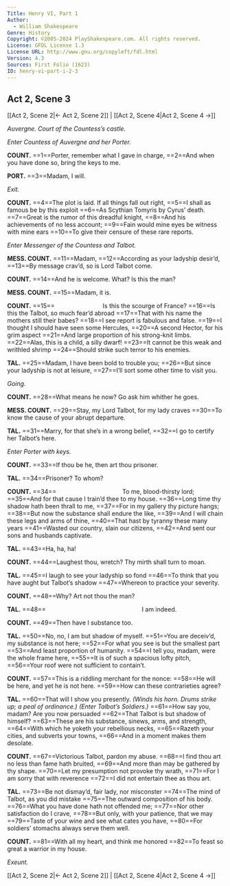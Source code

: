 ```yaml
---
Title: Henry VI, Part 1
Author: 
  - William Shakespeare
Genre: History
Copyright: ©2005-2024 PlayShakespeare.com. All rights reserved.
License: GFDL License 1.3
License URL: http://www.gnu.org/copyleft/fdl.html
Version: 4.3
Sources: First Folio (1623)
ID: henry-vi-part-i-2-3
---
```


## Act 2, Scene 3
[[Act 2, Scene 2|← Act 2, Scene 2]] | [[Act 2, Scene 4|Act 2, Scene 4 →]]

*Auvergne. Court of the Countess’s castle.*

*Enter Countess of Auvergne and her Porter.*

**COUNT.**
==1==Porter, remember what I gave in charge,
==2==And when you have done so, bring the keys to me.

**PORT.**
==3==Madam, I will.

*Exit.*

**COUNT.**
==4==The plot is laid. If all things fall out right,
==5==I shall as famous be by this exploit
==6==As Scythian Tomyris by Cyrus’ death.
==7==Great is the rumor of this dreadful knight,
==8==And his achievements of no less account;
==9==Fain would mine eyes be witness with mine ears
==10==To give their censure of these rare reports.

*Enter Messenger of the Countess and Talbot.*

**MESS. COUNT.**
==11==Madam,
==12==According as your ladyship desir’d,
==13==By message crav’d, so is Lord Talbot come.

**COUNT.**
==14==And he is welcome. What? Is this the man?

**MESS. COUNT.**
==15==Madam, it is.

**COUNT.**
==15==        Is this the scourge of France?
==16==Is this the Talbot, so much fear’d abroad
==17==That with his name the mothers still their babes?
==18==I see report is fabulous and false.
==19==I thought I should have seen some Hercules,
==20==A second Hector, for his grim aspect
==21==And large proportion of his strong-knit limbs.
==22==Alas, this is a child, a silly dwarf!
==23==It cannot be this weak and writhled shrimp
==24==Should strike such terror to his enemies.

**TAL.**
==25==Madam, I have been bold to trouble you;
==26==But since your ladyship is not at leisure,
==27==I’ll sort some other time to visit you.

*Going.*

**COUNT.**
==28==What means he now? Go ask him whither he goes.

**MESS. COUNT.**
==29==Stay, my Lord Talbot, for my lady craves
==30==To know the cause of your abrupt departure.

**TAL.**
==31==Marry, for that she’s in a wrong belief,
==32==I go to certify her Talbot’s here.

*Enter Porter with keys.*

**COUNT.**
==33==If thou be he, then art thou prisoner.

**TAL.**
==34==Prisoner? To whom?

**COUNT.**
==34==           To me, blood-thirsty lord;
==35==And for that cause I train’d thee to my house.
==36==Long time thy shadow hath been thrall to me,
==37==For in my gallery thy picture hangs;
==38==But now the substance shall endure the like,
==39==And I will chain these legs and arms of thine,
==40==That hast by tyranny these many years
==41==Wasted our country, slain our citizens,
==42==And sent our sons and husbands captivate.

**TAL.**
==43==Ha, ha, ha!

**COUNT.**
==44==Laughest thou, wretch? Thy mirth shall turn to moan.

**TAL.**
==45==I laugh to see your ladyship so fond
==46==To think that you have aught but Talbot’s shadow
==47==Whereon to practice your severity.

**COUNT.**
==48==Why? Art not thou the man?

**TAL.**
==48==                I am indeed.

**COUNT.**
==49==Then have I substance too.

**TAL.**
==50==No, no, I am but shadow of myself.
==51==You are deceiv’d, my substance is not here;
==52==For what you see is but the smallest part
==53==And least proportion of humanity.
==54==I tell you, madam, were the whole frame here,
==55==It is of such a spacious lofty pitch,
==56==Your roof were not sufficient to contain’t.

**COUNT.**
==57==This is a riddling merchant for the nonce:
==58==He will be here, and yet he is not here.
==59==How can these contrarieties agree?

**TAL.**
==60==That will I show you presently.
*(Winds his horn. Drums strike up; a peal of ordinance.)*
*(Enter Talbot’s Soldiers.)*
==61==How say you, madam? Are you now persuaded
==62==That Talbot is but shadow of himself?
==63==These are his substance, sinews, arms, and strength,
==64==With which he yoketh your rebellious necks,
==65==Razeth your cities, and subverts your towns,
==66==And in a moment makes them desolate.

**COUNT.**
==67==Victorious Talbot, pardon my abuse.
==68==I find thou art no less than fame hath bruited,
==69==And more than may be gathered by thy shape.
==70==Let my presumption not provoke thy wrath,
==71==For I am sorry that with reverence
==72==I did not entertain thee as thou art.

**TAL.**
==73==Be not dismay’d, fair lady, nor misconster
==74==The mind of Talbot, as you did mistake
==75==The outward composition of his body.
==76==What you have done hath not offended me;
==77==Nor other satisfaction do I crave,
==78==But only, with your patience, that we may
==79==Taste of your wine and see what cates you have,
==80==For soldiers’ stomachs always serve them well.

**COUNT.**
==81==With all my heart, and think me honored
==82==To feast so great a warrior in my house.

*Exeunt.*

[[Act 2, Scene 2|← Act 2, Scene 2]] | [[Act 2, Scene 4|Act 2, Scene 4 →]]